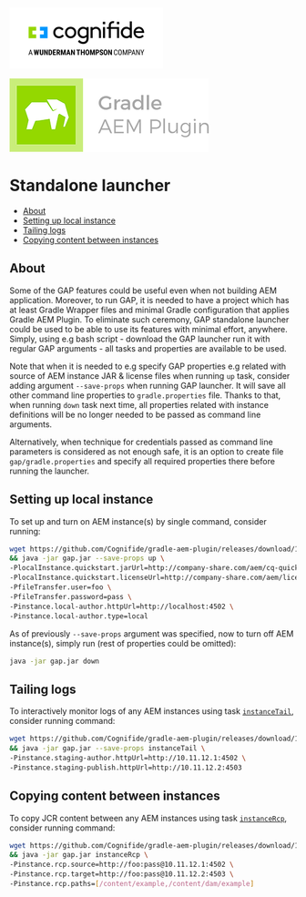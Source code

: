 [![Cognifide logo](cognifide-logo.png)](http://cognifide.com)

<p>
  <img src="logo.png" alt="Gradle AEM Plugin"/>
</p>

# Standalone launcher

* [About](#about)
* [Setting up local instance](#setting-up-local-instance)
* [Tailing logs](#tailing-logs)
* [Copying content between instances](#copying-content-between-instances)

## About

Some of the GAP features could be useful even when not building AEM application.
Moreover, to run GAP, it is needed to have a project which has at least Gradle Wrapper files and minimal Gradle configuration that applies Gradle AEM Plugin.
To eliminate such ceremony, GAP standalone launcher could be used to be able to use its features with minimal effort, anywhere.
Simply, using e.g bash script - download the GAP launcher run it with regular GAP arguments - all tasks and properties are available to be used.

Note that when it is needed to e.g specify GAP properties e.g related with source of AEM instance JAR & license files when running `up` task, 
consider adding argument `--save-props` when running GAP launcher. It will save all other command line properties to `gradle.properties` file.
Thanks to that, when running `down` task next time, all properties related with instance definitions will be no longer needed to be passed as command line arguments.

Alternatively, when technique for credentials passed as command line parameters is considered as not enough safe, it is an option to create file `gap/gradle.properties` 
and specify all required properties there before running the launcher.

## Setting up local instance

To set up and turn on AEM instance(s) by single command, consider running:

```bash
wget https://github.com/Cognifide/gradle-aem-plugin/releases/download/13.2.1/gap.jar \
&& java -jar gap.jar --save-props up \
-PlocalInstance.quickstart.jarUrl=http://company-share.com/aem/cq-quickstart-6.5.0.jar \
-PlocalInstance.quickstart.licenseUrl=http://company-share.com/aem/license.properties \
-PfileTransfer.user=foo \
-PfileTransfer.password=pass \
-Pinstance.local-author.httpUrl=http://localhost:4502 \
-Pinstance.local-author.type=local
```

As of previously `--save-props` argument was specified, now to turn off AEM instance(s), simply run (rest of properties could be omitted):

```bash
java -jar gap.jar down
```

## Tailing logs

To interactively monitor logs of any AEM instances using task [`instanceTail`](instance-plugin.md#task-instancetail), consider running command:

```bash
wget https://github.com/Cognifide/gradle-aem-plugin/releases/download/13.2.1/gap.jar \
&& java -jar gap.jar --save-props instanceTail \
-Pinstance.staging-author.httpUrl=http://10.11.12.1:4502 \
-Pinstance.staging-publish.httpUrl=http://10.11.12.2:4503
```

## Copying content between instances

To copy JCR content between any AEM instances using task [`instanceRcp`](instance-plugin.md#task-instancercp), consider running command:

```bash
wget https://github.com/Cognifide/gradle-aem-plugin/releases/download/13.2.1/gap.jar \
&& java -jar gap.jar instanceRcp \
-Pinstance.rcp.source=http://foo:pass@10.11.12.1:4502 \
-Pinstance.rcp.target=http://foo:pass@10.11.12.2:4503 \
-Pinstance.rcp.paths=[/content/example,/content/dam/example]
```